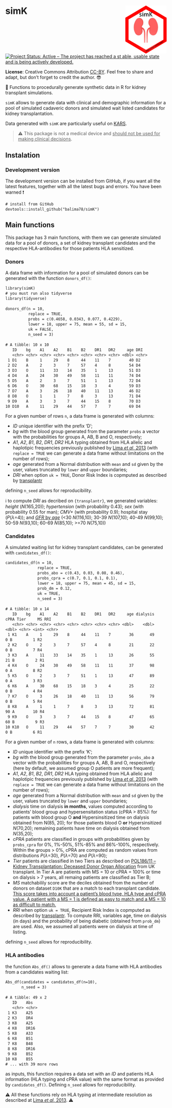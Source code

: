 
<!-- README.md is generated from README.Rmd. Please edit that file -->

# simK <img src="man/images/simk.png" height="150" align="right"/>

[![Project Status: Active – The project has reached a st able, usable
state and is being actively
developed.](https://www.repostatus.org/badges/latest/active.svg)](https://www.repostatus.org/#active)

**License**: Creative Commons Attribution
[CC-BY](https://creativecommons.org/licenses/by/2.0/). Feel free to
share and adapt, but don’t forget to credit the author. :sunglasses:

:dart: Functions to procedurally generate synthetic data in R for kidney
transplant simulations.

`simK` allows to generate data with clinical and demographic information
for a pool of simulated cadaveric donors and simulated wait listed
candidates for kidney transplantation.

Data generated with `simK` are particularly useful on
[KARS](https://balima.shinyapps.io/kars/).

> :warning: This package is not a medical device and <ins>should not be
> used for making clinical decisions</ins>.

## Instalation

### Development version

The development version can be installed from GitHub, if you want all
the latest features, together with all the latest bugs and errors. You
have been warned :exclamation:

    # install from GitHub
    devtools::install_github("balima78/simK")

## Main functions

This package has 3 main functions, with them we can generate simulated
data for a pool of donors, a set of kidney transplant candidates and the
respective HLA-antibodies for those patients HLA sensitized.

### Donors

A data frame with information for a pool of simulated donors can be
generated with the function `donors_df()`:

    library(simK)
    # you must run also tidyverse
    library(tidyverse)

    donors_df(n = 10, 
              replace = TRUE, 
              probs = c(0.4658, 0.0343, 0.077, 0.4229), 
              lower = 18, upper = 75, mean = 55, sd = 15, 
              uk = FALSE, 
              n_seed = 3)
              
    # A tibble: 10 x 10
       ID    bg    A1    A2    B1    B2    DR1   DR2     age DRI  
       <chr> <chr> <chr> <chr> <chr> <chr> <chr> <chr> <dbl> <chr>
     1 D1    B     1     29    8     44    11    7        40 D2   
     2 D2    A     2     3     7     57    4     8        54 D4   
     3 D3    O     11    33    14    35    1     13       51 D3   
     4 D4    A     24    30    49    58    11    11       74 D4   
     5 D5    A     2     3     7     51    1     13       72 D4   
     6 D6    O     30    68    15    18    3     4        59 D3   
     7 D7    A     3     26    18    40    11    13       46 D2   
     8 D8    O     1     1     7     8     3     13       71 D4   
     9 D9    A     3     3     7     44    15    8        70 D3   
    10 D10   A     11    29    44    57    7     7        69 D4 

For a given number of rows `n`, a data frame is generated with columns:

-   *ID* unique identifier with the prefix ‘D’;
-   *bg* with the blood group generated from the parameter `probs` a
    vector with the probabilities for groups A, AB, B and O,
    respectively;
-   *A1*, *A2*, *B1*, *B2*, *DR1*, *DR2* HLA typing obtained from HLA
    allelic and haplotipic frequencies previously published by [Lima *et
    al*, 2013](https://www.slideshare.net/balima78/lima-2013) (with
    `replace = TRUE` we can generate a data frame without limitations on
    the number of rows);
-   *age* generated from a Normal distribution with `mean` and `sd`
    given by the user, values truncated by `lower` and `upper`
    boundaries;
-   *DRI* when option `uk = TRUE`, Donor Risk Index is copmputed as
    described by
    [transplantr](https://transplantr.txtools.net/articles/kidney_risk_scores.html)

defining `n_seed` allows for reproducibility.

:information_source: to compute *DRI* as decribed on `{transplantr}`, we
generated variables: *height* (*N*(165,20)); *hypertension* (with
probability 0.43); *sex* (with probability 0.55 for man); *CMV+* (with
probability 0.9); hospital stay (*P*(*λ*=4)); and [*GFR* by
*age*](https://www.kidney.org/atoz/content/gfr) (\<30 *N*(116,10); 30-39
*N*(107,10); 40-49 *N*(99,10); 50-59 *N*(93,10); 60-69 *N*(85,10); \>=70
*N*(75,10))

### Candidates

A simulated waiting list for kidney transplant candidates, can be
generated with `candidates_df()`:

    candidates_df(n = 10, 
                  replace = TRUE,
                  probs_abo = c(0.43, 0.03, 0.08, 0.46),
                  probs_cpra = c(0.7, 0.1, 0.1, 0.1),
                  lower = 18, upper = 75, mean = 45, sd = 15,
                  prob_dm = 0.12,
                  uk = TRUE,
                  n_seed = 3)
                  
    # A tibble: 10 x 14
       ID    bg    A1    A2    B1    B2    DR1   DR2     age dialysis  cPRA Tier     MS RRI  
       <chr> <chr> <chr> <chr> <chr> <chr> <chr> <chr> <dbl>    <dbl> <dbl> <chr> <int> <chr>
     1 K1    A     1     29    8     44    11    7        36       49     0 B         1 R2   
     2 K2    O     2     3     7     57    4     8        21       22     0 B         7 R4   
     3 K3    A     11    33    14    35    1     13       26       55    21 B         2 R1   
     4 K4    O     24    30    49    58    11    11       37       98     0 A         8 R2   
     5 K5    O     2     3     7     51    1     13       47       89     0 A         3 R3   
     6 K6    A     30    68    15    18    3     4        25       22     0 B         4 R4   
     7 K7    O     3     26    18    40    11    13       56       79     0 B         5 R4   
     8 K8    A     1     1     7     8     3     13       72       81    90 A        10 R4   
     9 K9    O     3     3     7     44    15    8        47       65    60 B         9 R3   
    10 K10   O     11    29    44    57    7     7        30       42     0 B         6 R1    
                  

For a given number of `n` rows, a data frame is generated with columns:

-   *ID* unique identifier with the prefix ‘K’;
-   *bg* with the blood group generated from the parameter `probs_abo` a
    vector with the probabilities for groups A, AB, B and O,
    respectively (here by default, we assumed group O patients are more
    frequent);
-   *A1*, *A2*, *B1*, *B2*, *DR1*, *DR2* HLA typing obtained from HLA
    allelic and haplotipic frequencies previously published by [Lima *et
    al*, 2013](https://www.slideshare.net/balima78/lima-2013) (with
    `replace = TRUE` we can generate a data frame without limitations on
    the number of rows);
-   *age* generated from a Normal distribution with `mean` and `sd`
    given by the user, values truncated by `lower` and `upper`
    boundaries;
-   *dialysis* time on dialysis **in months**, values computed according
    to patients’ blood group and hypersensitation status (cPRA > 85%):
    for patients with blood group O **and** Hypersinsitized time on
    dialysis obtained from N(85, 20); for those patients blood O **or**
    Hypersinsitized *N*(70,20); remaining patients have time on dialysis
    obtained from *N*(35,20);
-   *cPRA* patients are classified in groups with probabilities given by
    `probs_cpra` for 0%, 1%-50%, 51%-85% and 86%-100%, respectively.
    Within the groups > 0%, cPRA are computed as random values from
    distributions *P*(*λ*=30), *P*(*λ*=70) and *P*(*λ*=90);
-   *Tier* patients are classified in two Tiers as described on
    [POL186/11 – Kidney Transplantation: Deceased Donor Organ
    Allocation](https://nhsbtdbe.blob.core.windows.net/umbraco-assets-corp/22127/pol186.pdf)
    from UK transplant. In Tier A are patients with MS = 10 or cPRA =
    100% or time on dialysis > 7 years, all remaing patients are
    classified as Tier B;
-   *MS* matchabilily score are the deciles obtained from the number of
    donors on dataset `D10K` that are a match to each transplant
    candidate. [This score takes into account a patient’s blood type,
    HLA type and cPRA value. A patient with a MS = 1 is defined as easy
    to match and a MS = 10 as difficult to
    match.](https://www.odt.nhs.uk/odt-structures-and-standards/odt-hub-programme/kidney-offering-scheme/#:~:text=blood%20group%20match-,Key%20terms,10%20as%20difficult%20to%20match)
-   *RRI* when option `uk = TRUE`, Recipient Risk Index is copmputed as
    described by
    [transplantr](https://transplantr.txtools.net/articles/kidney_risk_scores.html).
    To compute RRI, variables age, time on dialysis (in days) and the
    probability of being diabetic (obtained from `prob_dm`) are used.
    Also, we assumed all patients were on dialysis at time of listing.

defining `n_seed` allows for reproducibility.

### HLA antibodies

the function `Abs_df()` allows to generate a data frame with HLA
antibodies from a candidates waiting list:

    Abs_df(candidates = candidates_df(n=10), 
           n_seed = 3)
           
    # A tibble: 49 x 2
       ID    Abs  
       <chr> <chr>
     1 K3    A25  
     2 K3    DR4  
     3 K8    A25  
     4 K8    DR16 
     5 K8    A33  
     6 K8    B51  
     7 K8    B48  
     8 K8    DR16 
     9 K8    B52  
    10 K8    B55  
    # ... with 39 more rows

as inputs, this function requires a data set with an *ID* and patients
HLA information (HLA typing and cPRA value) with the same format as
provided by `candidates_df()`. Defining `n_seed` allows for
reproducibility.

:warning: All these functions rely on HLA typing at intermediate
resolution as described at [Lima *et al*,
2013](https://www.slideshare.net/balima78/lima-2013). :warning:
